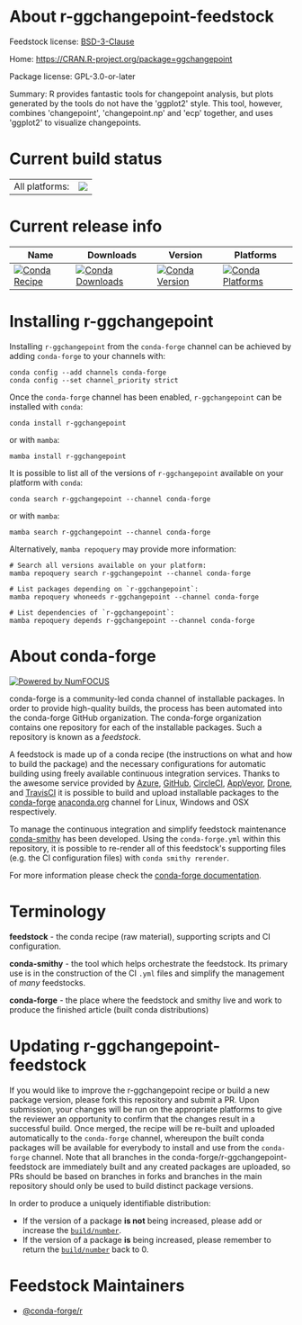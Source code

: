 About r-ggchangepoint-feedstock
===============================

Feedstock license: [BSD-3-Clause](https://github.com/conda-forge/r-ggchangepoint-feedstock/blob/main/LICENSE.txt)

Home: https://CRAN.R-project.org/package=ggchangepoint

Package license: GPL-3.0-or-later

Summary: R provides fantastic tools for changepoint analysis, but plots generated by the tools do not have the 'ggplot2' style. This tool, however, combines 'changepoint', 'changepoint.np' and 'ecp' together, and uses 'ggplot2' to visualize changepoints.

Current build status
====================


<table><tr><td>All platforms:</td>
    <td>
      <a href="https://dev.azure.com/conda-forge/feedstock-builds/_build/latest?definitionId=16716&branchName=main">
        <img src="https://dev.azure.com/conda-forge/feedstock-builds/_apis/build/status/r-ggchangepoint-feedstock?branchName=main">
      </a>
    </td>
  </tr>
</table>

Current release info
====================

| Name | Downloads | Version | Platforms |
| --- | --- | --- | --- |
| [![Conda Recipe](https://img.shields.io/badge/recipe-r--ggchangepoint-green.svg)](https://anaconda.org/conda-forge/r-ggchangepoint) | [![Conda Downloads](https://img.shields.io/conda/dn/conda-forge/r-ggchangepoint.svg)](https://anaconda.org/conda-forge/r-ggchangepoint) | [![Conda Version](https://img.shields.io/conda/vn/conda-forge/r-ggchangepoint.svg)](https://anaconda.org/conda-forge/r-ggchangepoint) | [![Conda Platforms](https://img.shields.io/conda/pn/conda-forge/r-ggchangepoint.svg)](https://anaconda.org/conda-forge/r-ggchangepoint) |

Installing r-ggchangepoint
==========================

Installing `r-ggchangepoint` from the `conda-forge` channel can be achieved by adding `conda-forge` to your channels with:

```
conda config --add channels conda-forge
conda config --set channel_priority strict
```

Once the `conda-forge` channel has been enabled, `r-ggchangepoint` can be installed with `conda`:

```
conda install r-ggchangepoint
```

or with `mamba`:

```
mamba install r-ggchangepoint
```

It is possible to list all of the versions of `r-ggchangepoint` available on your platform with `conda`:

```
conda search r-ggchangepoint --channel conda-forge
```

or with `mamba`:

```
mamba search r-ggchangepoint --channel conda-forge
```

Alternatively, `mamba repoquery` may provide more information:

```
# Search all versions available on your platform:
mamba repoquery search r-ggchangepoint --channel conda-forge

# List packages depending on `r-ggchangepoint`:
mamba repoquery whoneeds r-ggchangepoint --channel conda-forge

# List dependencies of `r-ggchangepoint`:
mamba repoquery depends r-ggchangepoint --channel conda-forge
```


About conda-forge
=================

[![Powered by
NumFOCUS](https://img.shields.io/badge/powered%20by-NumFOCUS-orange.svg?style=flat&colorA=E1523D&colorB=007D8A)](https://numfocus.org)

conda-forge is a community-led conda channel of installable packages.
In order to provide high-quality builds, the process has been automated into the
conda-forge GitHub organization. The conda-forge organization contains one repository
for each of the installable packages. Such a repository is known as a *feedstock*.

A feedstock is made up of a conda recipe (the instructions on what and how to build
the package) and the necessary configurations for automatic building using freely
available continuous integration services. Thanks to the awesome service provided by
[Azure](https://azure.microsoft.com/en-us/services/devops/), [GitHub](https://github.com/),
[CircleCI](https://circleci.com/), [AppVeyor](https://www.appveyor.com/),
[Drone](https://cloud.drone.io/welcome), and [TravisCI](https://travis-ci.com/)
it is possible to build and upload installable packages to the
[conda-forge](https://anaconda.org/conda-forge) [anaconda.org](https://anaconda.org/)
channel for Linux, Windows and OSX respectively.

To manage the continuous integration and simplify feedstock maintenance
[conda-smithy](https://github.com/conda-forge/conda-smithy) has been developed.
Using the ``conda-forge.yml`` within this repository, it is possible to re-render all of
this feedstock's supporting files (e.g. the CI configuration files) with ``conda smithy rerender``.

For more information please check the [conda-forge documentation](https://conda-forge.org/docs/).

Terminology
===========

**feedstock** - the conda recipe (raw material), supporting scripts and CI configuration.

**conda-smithy** - the tool which helps orchestrate the feedstock.
                   Its primary use is in the construction of the CI ``.yml`` files
                   and simplify the management of *many* feedstocks.

**conda-forge** - the place where the feedstock and smithy live and work to
                  produce the finished article (built conda distributions)


Updating r-ggchangepoint-feedstock
==================================

If you would like to improve the r-ggchangepoint recipe or build a new
package version, please fork this repository and submit a PR. Upon submission,
your changes will be run on the appropriate platforms to give the reviewer an
opportunity to confirm that the changes result in a successful build. Once
merged, the recipe will be re-built and uploaded automatically to the
`conda-forge` channel, whereupon the built conda packages will be available for
everybody to install and use from the `conda-forge` channel.
Note that all branches in the conda-forge/r-ggchangepoint-feedstock are
immediately built and any created packages are uploaded, so PRs should be based
on branches in forks and branches in the main repository should only be used to
build distinct package versions.

In order to produce a uniquely identifiable distribution:
 * If the version of a package **is not** being increased, please add or increase
   the [``build/number``](https://docs.conda.io/projects/conda-build/en/latest/resources/define-metadata.html#build-number-and-string).
 * If the version of a package **is** being increased, please remember to return
   the [``build/number``](https://docs.conda.io/projects/conda-build/en/latest/resources/define-metadata.html#build-number-and-string)
   back to 0.

Feedstock Maintainers
=====================

* [@conda-forge/r](https://github.com/orgs/conda-forge/teams/r/)

